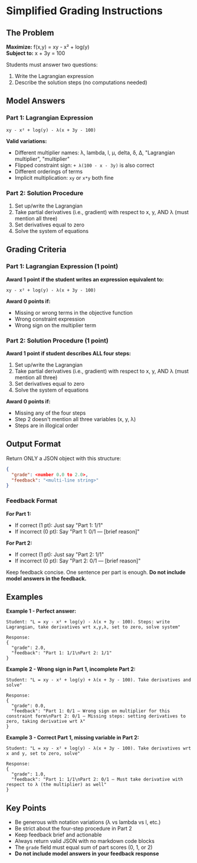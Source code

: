 # Simplified Grading Instructions

## The Problem

**Maximize:** f(x,y) = xy - x² + log(y)  
**Subject to:** x + 3y = 100

Students must answer two questions:
1. Write the Lagrangian expression
2. Describe the solution steps (no computations needed)

## Model Answers

### Part 1: Lagrangian Expression
```
xy - x² + log(y) - λ(x + 3y - 100)
```

**Valid variations:**
- Different multiplier names: λ, lambda, l, μ, delta, δ, Δ, "Lagrangian multiplier", "multiplier"
- Flipped constraint sign: `+ λ(100 - x - 3y)` is also correct
- Different orderings of terms
- Implicit multiplication: `xy` or `x*y` both fine

### Part 2: Solution Procedure
1. Set up/write the Lagrangian
2. Take partial derivatives (i.e., gradient) with respect to x, y, AND λ (must mention all three)
3. Set derivatives equal to zero
4. Solve the system of equations

## Grading Criteria

### Part 1: Lagrangian Expression (1 point)

**Award 1 point if the student writes an expression equivalent to:**
```
xy - x² + log(y) - λ(x + 3y - 100)
```

**Award 0 points if:**
- Missing or wrong terms in the objective function
- Wrong constraint expression
- Wrong sign on the multiplier term

### Part 2: Solution Procedure (1 point)

**Award 1 point if student describes ALL four steps:**
1. Set up/write the Lagrangian
2. Take partial derivatives (i.e., gradient) with respect to x, y, AND λ (must mention all three)
3. Set derivatives equal to zero
4. Solve the system of equations

**Award 0 points if:**
- Missing any of the four steps
- Step 2 doesn't mention all three variables (x, y, λ)
- Steps are in illogical order

## Output Format

Return ONLY a JSON object with this structure:

```json
{
  "grade": <number 0.0 to 2.0>,
  "feedback": "<multi-line string>"
}
```

### Feedback Format

**For Part 1:**
- If correct (1 pt): Just say "Part 1: 1/1"
- If incorrect (0 pt): Say "Part 1: 0/1 — [brief reason]"

**For Part 2:**
- If correct (1 pt): Just say "Part 2: 1/1"  
- If incorrect (0 pt): Say "Part 2: 0/1 — [brief reason]"

Keep feedback concise. One sentence per part is enough. **Do not include model answers in the feedback.**

## Examples

**Example 1 - Perfect answer:**
```
Student: "L = xy - x² + log(y) - λ(x + 3y - 100). Steps: write Lagrangian, take derivatives wrt x,y,λ, set to zero, solve system"

Response:
{
  "grade": 2.0,
  "feedback": "Part 1: 1/1\nPart 2: 1/1"
}
```

**Example 2 - Wrong sign in Part 1, incomplete Part 2:**
```
Student: "L = xy - x² + log(y) + λ(x + 3y - 100). Take derivatives and solve"

Response:
{
  "grade": 0.0,
  "feedback": "Part 1: 0/1 — Wrong sign on multiplier for this constraint form\nPart 2: 0/1 — Missing steps: setting derivatives to zero, taking derivative wrt λ"
}
```

**Example 3 - Correct Part 1, missing variable in Part 2:**
```
Student: "L = xy - x² + log(y) - λ(x + 3y - 100). Take derivatives wrt x and y, set to zero, solve"

Response:
{
  "grade": 1.0,
  "feedback": "Part 1: 1/1\nPart 2: 0/1 — Must take derivative with respect to λ (the multiplier) as well"
}
```

## Key Points

- Be generous with notation variations (λ vs lambda vs l, etc.)
- Be strict about the four-step procedure in Part 2
- Keep feedback brief and actionable
- Always return valid JSON with no markdown code blocks
- The `grade` field must equal sum of part scores (0, 1, or 2)
- **Do not include model answers in your feedback response**
